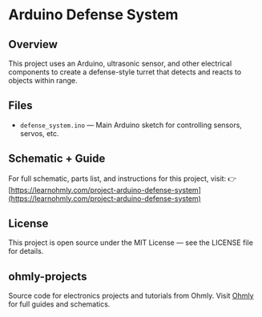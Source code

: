 # Arduino Defense System

## Overview
This project uses an Arduino, ultrasonic sensor, and other electrical components to create a defense-style turret that detects and reacts to objects within range.

## Files
- `defense_system.ino` — Main Arduino sketch for controlling sensors, servos, etc.

## Schematic + Guide
For full schematic, parts list, and instructions for this project, visit:
👉 [https://learnohmly.com/project-arduino-defense-system](https://learnohmly.com/project-arduino-defense-system)

## License
This project is open source under the MIT License — see the LICENSE file for details.

## ohmly-projects
Source code for electronics projects and tutorials from Ohmly. Visit [Ohmly](https://learnohmly.com) for full guides and schematics.
